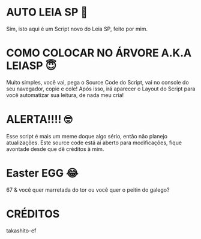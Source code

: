 # AUTO LEIA SP 🤡
Sim, isto aqui é um Script novo do Leia SP, feito por mim.
# COMO COLOCAR NO ÁRVORE A.K.A LEIASP 😇
Muito simples, você vai, pega o Source Code do Script, vai no console do seu navegador, copie e cole!
Após isso, irá aparecer o Layout do Script para você automatizar sua leitura, de nada meu cria!
# ALERTA!!!! 🤓
Esse script é mais um meme doque algo sério, então não planejo atualizações.
Este source code está ai aberto para modificações, fique avontade desde que dê créditos à mim.
# Easter EGG 😂
67 & você quer marretada do tor ou você quer o peitin do galego?
# CRÉDITOS
takashito-ef
